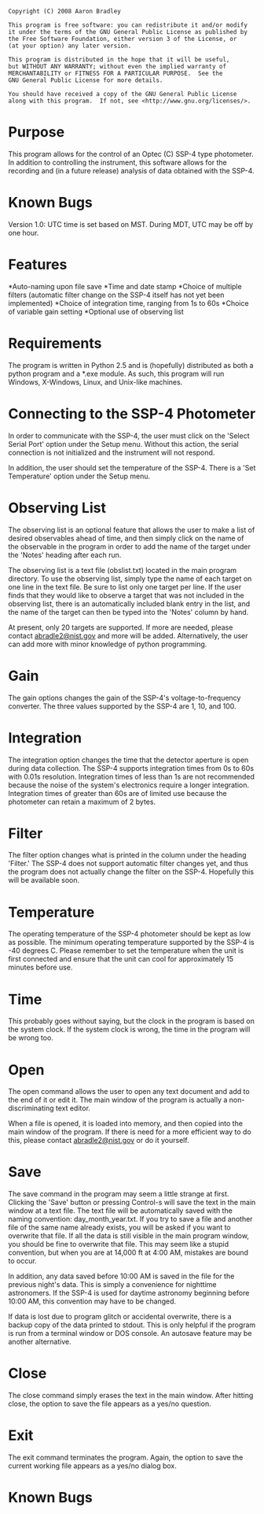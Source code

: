 
    Copyright (C) 2008 Aaron Bradley

    This program is free software: you can redistribute it and/or modify
    it under the terms of the GNU General Public License as published by
    the Free Software Foundation, either version 3 of the License, or
    (at your option) any later version.

    This program is distributed in the hope that it will be useful,
    but WITHOUT ANY WARRANTY; without even the implied warranty of
    MERCHANTABILITY or FITNESS FOR A PARTICULAR PURPOSE.  See the
    GNU General Public License for more details.

    You should have received a copy of the GNU General Public License
    along with this program.  If not, see <http://www.gnu.org/licenses/>.

# Purpose

This program allows for the control of an Optec (C) SSP-4 type photometer.
In addition to controlling the instrument, this software allows for the 
recording and (in a future release) analysis of data obtained with the 
SSP-4.

# Known Bugs

Version 1.0:
	UTC time is set based on MST.  During MDT, UTC may be off by one hour.

# Features

*Auto-naming upon file save
*Time and date stamp
*Choice of multiple filters (automatic filter change on the SSP-4 itself 
 has not yet been implemented)
*Choice of integration time, ranging from 1s to 60s
*Choice of variable gain setting
*Optional use of observing list

# Requirements

The program is written in Python 2.5 and is (hopefully) distributed as
both a python program and a *.exe module.  As such, this program will run
Windows, X-Windows, Linux, and Unix-like machines.

# Connecting to the SSP-4 Photometer

In order to communicate with the SSP-4, the user must click on the 
'Select Serial Port' option under the Setup menu.  Without this action, 
the serial connection is not initialized and the instrument will not 
respond.

In addition, the user should set the temperature of the SSP-4.  There is a 
'Set Temperature' option under the Setup menu.

# Observing List

The observing list is an optional feature that allows the user to make a 
list of desired observables ahead of time, and then simply click on the 
name of the observable in the program in order to add the name of the
target under the 'Notes' heading after each run.

The observing list is a text file (obslist.txt) located in the main program
directory.  To use the observing list, simply type the name of each target 
on one line in the text file.  Be sure to list only one target per line.
If the user finds that they would like to observe a target that was not
included in the observing list, there is an automatically included blank 
entry in the list, and the name of the target can then be typed into the 
'Notes' column by hand.

At present, only 20 targets are supported.  If more are needed, please 
contact abradle2@nist.gov and more will be added.  Alternatively, the user
can add more with minor knowledge of python programming.

# Gain

The gain options changes the gain of the SSP-4's voltage-to-frequency 
converter.  The three values supported by the SSP-4 are 1, 10, and 100.

# Integration

The integration option changes the time that the detector aperture is open
during data collection.  The SSP-4 supports integration times from 0s to 60s
with 0.01s resolution.  Integration times of less than 1s are not 
recommended because the noise of the system's electronics require a longer
integration.  Integration times of greater than 60s are of limited use 
because the photometer can retain a maximum of 2 bytes.

# Filter

The filter option changes what is printed in the column under the heading
'Filter.'  The SSP-4 does not support automatic filter changes yet, and thus
the program does not actually change the filter on the SSP-4.  Hopefully
this will be available soon.

# Temperature

The operating temperature of the SSP-4 photometer should be kept as low as
possible.  The minimum operating temperature supported by the SSP-4 is 
-40 degrees C.  Please remember to set the temperature when the unit is
first connected and ensure that the unit can cool for approximately 15 
minutes before use.

# Time

This probably goes without saying, but the clock in the program is based on
the system clock.  If the system clock is wrong, the time in the program 
will be wrong too.

# Open

The open command allows the user to open any text document and add to the 
end of it or edit it.  The main window of the program is actually a 
non-discriminating text editor.

When a file is opened, it is loaded into memory, and then copied into the 
main window of the program.  If there is need for a more efficient way to
do this, please contact abradle2@nist.gov or do it yourself.

# Save

The save command in the program may seem a little strange at first.
Clicking the 'Save' button or pressing Control-s will save the text in the 
main window at a text file.  The text file will be automatically saved with
the naming convention: day_month_year.txt.  If you try to save a file and
another file of the same name already exists, you will be asked if you want
to overwrite that file.  If all the data is still visible in the main 
program window, you should be fine to overwrite that file.  This may seem
like a stupid convention, but when you are at 14,000 ft at 4:00 AM, mistakes
are bound to occur.  

In addition, any data saved before 10:00 AM is saved in the file for the 
previous night's data.  This is simply a convenience for nighttime 
astronomers.  If the SSP-4 is used for daytime astronomy beginning before 
10:00 AM, this convention may have to be changed.

If data is lost due to program glitch or accidental overwrite, there is a
backup copy of the data printed to stdout.  This is only helpful if the 
program is run from a terminal window or DOS console.  An autosave feature
may be another alternative.

# Close

The close command simply erases the text in the main window.  After hitting
close, the option to save the file appears as a yes/no question.

# Exit

The exit command terminates the program.  Again, the option to save the
current working file appears as a yes/no dialog box.

# Known Bugs